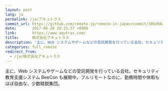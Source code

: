 ```yaml
---
layout: post
lang: ja
permalink: /ja/アキュトラス
commit_url: https://github.com/remote-jp/remote-in-japan/commit/305d98aa0152bd17377cc1e939ffed895d5a4caa
date:       2017-06-28 20:15:37 +0900
link:       https://www.aqutras.com/
title:      株式会社アキュトラス
description: '主に、Web システムやゲームなどの受託開発を行っている会社。セキュリティ教育支援システム BeeCon も展開中。フルリモートなのに、勤務時間や休暇もほぼ自由な、少数精鋭集団。'
categories: full_remote
redirect_from:
  - /ja/株式会社アキュトラス
---
```


<p>主に、Web システムやゲームなどの受託開発を行っている会社。セキュリティ教育支援システム BeeCon も展開中。フルリモートなのに、勤務時間や休暇もほぼ自由な、少数精鋭集団。</p>
